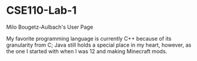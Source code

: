 # CSE110-Lab-1

Milo Bougetz-Aulbach's User Page  

My favorite programming language is currently C++ because of its granularity from C; Java still holds
a special place in my heart, however, as the one I started with when I was 12 and making Minecraft mods.